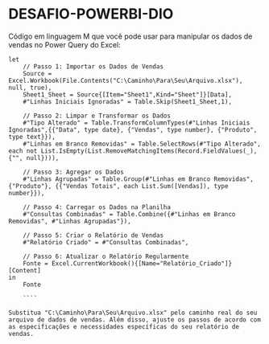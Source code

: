 # DESAFIO-POWERBI-DIO

Código em linguagem M que você pode usar para manipular os dados de vendas no Power Query do Excel:

````
let
    // Passo 1: Importar os Dados de Vendas
    Source = Excel.Workbook(File.Contents("C:\Caminho\Para\Seu\Arquivo.xlsx"), null, true),
    Sheet1_Sheet = Source{[Item="Sheet1",Kind="Sheet"]}[Data],
    #"Linhas Iniciais Ignoradas" = Table.Skip(Sheet1_Sheet,1),
    
    // Passo 2: Limpar e Transformar os Dados
    #"Tipo Alterado" = Table.TransformColumnTypes(#"Linhas Iniciais Ignoradas",{{"Data", type date}, {"Vendas", type number}, {"Produto", type text}}),
    #"Linhas em Branco Removidas" = Table.SelectRows(#"Tipo Alterado", each not List.IsEmpty(List.RemoveMatchingItems(Record.FieldValues(_), {"", null}))),
    
    // Passo 3: Agregar os Dados
    #"Linhas Agrupadas" = Table.Group(#"Linhas em Branco Removidas", {"Produto"}, {{"Vendas Totais", each List.Sum([Vendas]), type number}}),
    
    // Passo 4: Carregar os Dados na Planilha
    #"Consultas Combinadas" = Table.Combine({#"Linhas em Branco Removidas", #"Linhas Agrupadas"}),
    
    // Passo 5: Criar o Relatório de Vendas
    #"Relatório Criado" = #"Consultas Combinadas",
    
    // Passo 6: Atualizar o Relatório Regularmente
    Fonte = Excel.CurrentWorkbook(){[Name="Relatório_Criado"]}[Content]
in
    Fonte

    ````

Substitua "C:\Caminho\Para\Seu\Arquivo.xlsx" pelo caminho real do seu arquivo de dados de vendas. Além disso, ajuste os passos de acordo com as especificações e necessidades específicas do seu relatório de vendas.
